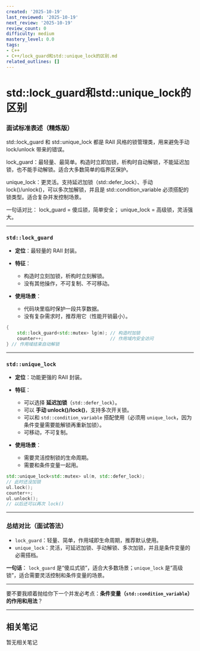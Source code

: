 ```yaml
---
created: '2025-10-19'
last_reviewed: '2025-10-19'
next_review: '2025-10-19'
review_count: 0
difficulty: medium
mastery_level: 0.0
tags:
- C++
- C++/lock_guard和std::unique_lock的区别.md
related_outlines: []
---
```


# std::lock_guard和std::unique_lock的区别

### 面试标准表述（精炼版）

std::lock_guard 和 std::unique_lock 都是 RAII 风格的锁管理类，用来避免手动 lock/unlock 带来的错误。

lock_guard：最轻量、最简单。构造时立即加锁，析构时自动解锁，不能延迟加锁，也不能手动解锁。适合大多数简单的临界区保护。

unique_lock：更灵活。支持延迟加锁（std::defer_lock）、手动 lock()/unlock()，可以多次加解锁，并且是 std::condition_variable 必须搭配的锁类型。适合复杂并发控制场景。

一句话对比：
lock_guard = 傻瓜锁，简单安全；
unique_lock = 高级锁，灵活强大。


---

### `std::lock_guard`

* **定位**：最轻量的 RAII 封装。
* **特征**：

  * 构造时立刻加锁，析构时立刻解锁。
  * 没有其他操作，不可复制、不可移动。
* **使用场景**：

  * 代码块里临时保护一段共享数据。
  * 没有复杂需求时，推荐用它（性能开销最小）。

```cpp
{
    std::lock_guard<std::mutex> lg(m); // 构造时加锁
    counter++;                         // 作用域内安全访问
} // 作用域结束自动解锁
```

---

### `std::unique_lock`

* **定位**：功能更强的 RAII 封装。
* **特征**：

  * 可以选择 **延迟加锁**（`std::defer_lock`）。
  * 可以 **手动 unlock()/lock()**，支持多次开关锁。
  * 可以和 `std::condition_variable` 搭配使用（必须用 `unique_lock`，因为条件变量需要能解锁再重新加锁）。
  * 可移动，不可复制。
* **使用场景**：

  * 需要灵活控制锁的生命周期。
  * 需要和条件变量一起用。

```cpp
std::unique_lock<std::mutex> ul(m, std::defer_lock); 
// 此时还没加锁
ul.lock(); 
counter++;
ul.unlock(); 
// 以后还可以再次 lock()
```

---

### 总结对比（面试答法）

* `lock_guard`：轻量、简单，作用域即生命周期，推荐默认使用。
* `unique_lock`：灵活，可延迟加锁、手动解锁、多次加锁，并且是条件变量的必需搭档。

**一句话**：
`lock_guard` 是“傻瓜式锁”，适合大多数场景；`unique_lock` 是“高级锁”，适合需要灵活控制和条件变量的场景。

---

要不要我顺着抛给你下一个并发必考点：**条件变量（`std::condition_variable`）的作用和用法**？

---

## 相关笔记
<!-- 自动生成 -->

暂无相关笔记

